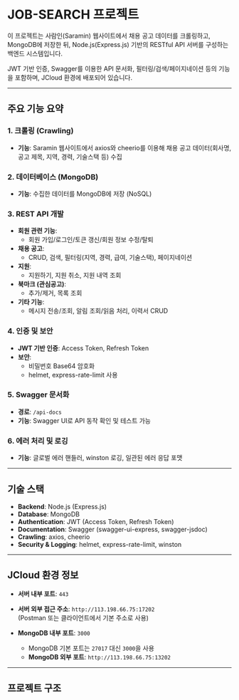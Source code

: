# JOB-SEARCH 프로젝트

이 프로젝트는 사람인(Saramin) 웹사이트에서 채용 공고 데이터를 크롤링하고, MongoDB에 저장한 뒤, Node.js(Express.js) 기반의 RESTful API 서버를 구성하는 백엔드 시스템입니다. 

JWT 기반 인증, Swagger를 이용한 API 문서화, 필터링/검색/페이지네이션 등의 기능을 포함하며, JCloud 환경에 배포되어 있습니다.

---

## 주요 기능 요약

### 1. 크롤링 (Crawling)
- **기능**: Saramin 웹사이트에서 axios와 cheerio를 이용해 채용 공고 데이터(회사명, 공고 제목, 지역, 경력, 기술스택 등) 수집

### 2. 데이터베이스 (MongoDB)
- **기능**: 수집한 데이터를 MongoDB에 저장 (NoSQL)

### 3. REST API 개발
- **회원 관련 기능**:
  - 회원 가입/로그인/토큰 갱신/회원 정보 수정/탈퇴
- **채용 공고**:
  - CRUD, 검색, 필터링(지역, 경력, 급여, 기술스택), 페이지네이션
- **지원**:
  - 지원하기, 지원 취소, 지원 내역 조회
- **북마크 (관심공고)**:
  - 추가/제거, 목록 조회
- **기타 기능**:
  - 메시지 전송/조회, 알림 조회/읽음 처리, 이력서 CRUD

### 4. 인증 및 보안
- **JWT 기반 인증**: Access Token, Refresh Token
- **보안**: 
  - 비밀번호 Base64 암호화
  - helmet, express-rate-limit 사용

### 5. Swagger 문서화
- **경로**: `/api-docs`
- **기능**: Swagger UI로 API 동작 확인 및 테스트 가능

### 6. 에러 처리 및 로깅
- **기능**: 글로벌 에러 핸들러, winston 로깅, 일관된 에러 응답 포맷

---

## 기술 스택

- **Backend**: Node.js (Express.js)
- **Database**: MongoDB
- **Authentication**: JWT (Access Token, Refresh Token)
- **Documentation**: Swagger (swagger-ui-express, swagger-jsdoc)
- **Crawling**: axios, cheerio
- **Security & Logging**: helmet, express-rate-limit, winston

---

## JCloud 환경 정보

- **서버 내부 포트**: `443`
- **서버 외부 접근 주소**: `http://113.198.66.75:17202`  
  (Postman 또는 클라이언트에서 기본 주소로 사용)

- **MongoDB 내부 포트**: `3000`  
  - MongoDB 기본 포트는 `27017` 대신 `3000`을 사용
  - **MongoDB 외부 포트**: `http://113.198.66.75:13202`

---

## 프로젝트 구조


